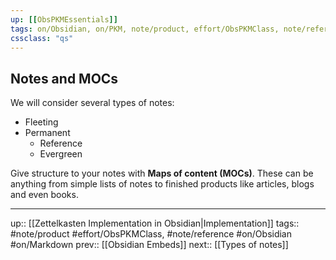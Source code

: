 ```yaml
---
up: [[ObsPKMEssentials]]
tags: on/Obsidian, on/PKM, note/product, effort/ObsPKMClass, note/reference
cssclass: "qs"
---
```

## Notes and MOCs

We will consider several types of notes:
- Fleeting
- Permanent
	- Reference
	- Evergreen

Give structure to your notes with __Maps of content (MOCs)__. These can be anything from simple lists of notes to finished products like articles, blogs and even books.

---
up:: [[Zettelkasten Implementation in Obsidian|Implementation]]
tags:: #note/product #effort/ObsPKMClass, #note/reference #on/Obsidian #on/Markdown 
prev:: [[Obsidian Embeds]]
next:: [[Types of notes]]
